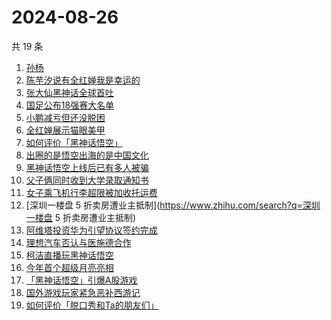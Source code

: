 # 2024-08-26

共 19 条

<!-- BEGIN ZHIHUSEARCH -->
<!-- 最后更新时间 Mon Aug 26 2024 18:13:49 GMT+0800 (China Standard Time) -->
1. [孙杨](https://www.zhihu.com/search?q=孙杨)
1. [陈芋汐说有全红婵我是幸运的](https://www.zhihu.com/search?q=陈芋汐说有全红婵我是幸运的)
1. [张大仙黑神话全球首吐](https://www.zhihu.com/search?q=张大仙黑神话全球首吐)
1. [国足公布18强赛大名单](https://www.zhihu.com/search?q=国足公布18强赛大名单)
1. [小鹏减亏但还没脱困](https://www.zhihu.com/search?q=小鹏减亏但还没脱困)
1. [全红婵展示猫眼美甲](https://www.zhihu.com/search?q=全红婵展示猫眼美甲)
1. [如何评价「黑神话悟空」](https://www.zhihu.com/search?q=如何评价「黑神话悟空」)
1. [出圈的是悟空出海的是中国文化](https://www.zhihu.com/search?q=出圈的是悟空出海的是中国文化)
1. [黑神话悟空上线后已有多人被骗](https://www.zhihu.com/search?q=黑神话悟空上线后已有多人被骗)
1. [父子俩同时收到大学录取通知书](https://www.zhihu.com/search?q=父子俩同时收到大学录取通知书)
1. [女子乘飞机行李超限被加收托运费](https://www.zhihu.com/search?q=女子乘飞机行李超限被加收托运费)
1. [深圳一楼盘 5 折卖房遭业主抵制](https://www.zhihu.com/search?q=深圳一楼盘 5 折卖房遭业主抵制)
1. [阿维塔投资华为引望协议签约完成](https://www.zhihu.com/search?q=阿维塔投资华为引望协议签约完成)
1. [理想汽车否认与医施德合作](https://www.zhihu.com/search?q=理想汽车否认与医施德合作)
1. [柯洁直播玩黑神话悟空](https://www.zhihu.com/search?q=柯洁直播玩黑神话悟空)
1. [今年首个超级月亮亮相](https://www.zhihu.com/search?q=今年首个超级月亮亮相)
1. [「黑神话悟空」引爆A股游戏](https://www.zhihu.com/search?q=「黑神话悟空」引爆A股游戏)
1. [国外游戏玩家紧急恶补西游记](https://www.zhihu.com/search?q=国外游戏玩家紧急恶补西游记)
1. [如何评价「脱口秀和Ta的朋友们」](https://www.zhihu.com/search?q=如何评价「脱口秀和Ta的朋友们」)
<!-- END ZHIHUSEARCH -->
